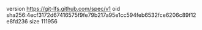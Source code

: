 version https://git-lfs.github.com/spec/v1
oid sha256:4ecf3172d67416575f9fe79b217a95e1cc594feb6532fce6206c89f12e8fd236
size 111956
